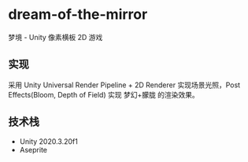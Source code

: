 # dream-of-the-mirror

梦境 - Unity 像素横板 2D 游戏

## 实现

采用 Unity Universal Render Pipeline + 2D Renderer 实现场景光照，Post Effects(Bloom, Depth of Field) 实现 梦幻+朦胧 的渲染效果。

## 技术栈

- Unity 2020.3.20f1
- Aseprite
